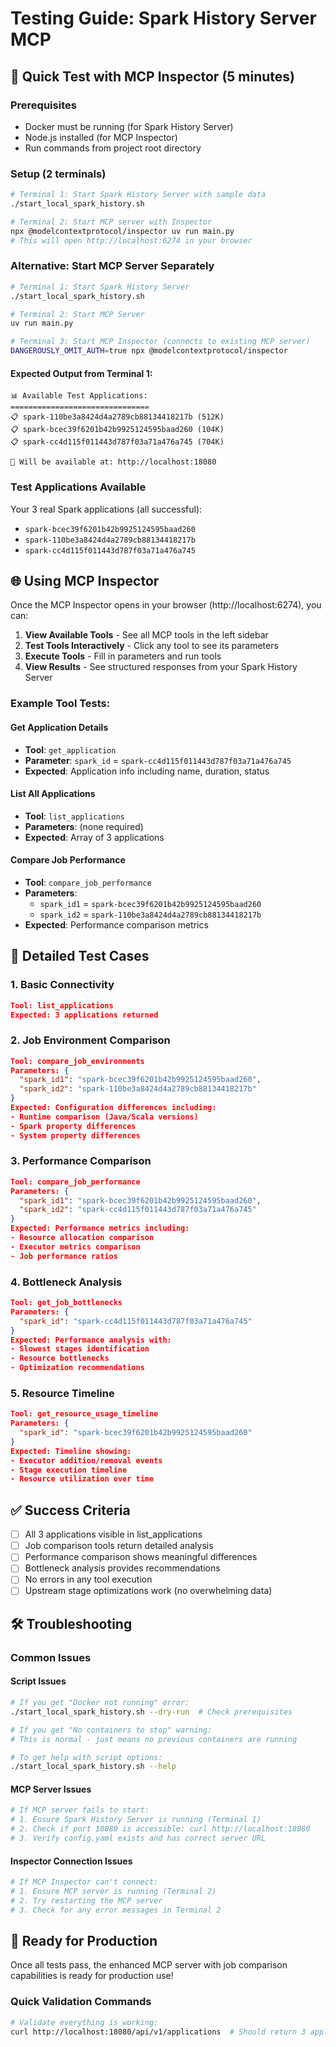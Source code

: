 # Testing Guide: Spark History Server MCP

## 🧪 Quick Test with MCP Inspector (5 minutes)

### Prerequisites
- Docker must be running (for Spark History Server)
- Node.js installed (for MCP Inspector)
- Run commands from project root directory

### Setup (2 terminals)

```bash
# Terminal 1: Start Spark History Server with sample data
./start_local_spark_history.sh

# Terminal 2: Start MCP server with Inspector
npx @modelcontextprotocol/inspector uv run main.py
# This will open http://localhost:6274 in your browser
```

### Alternative: Start MCP Server Separately
```bash
# Terminal 1: Start Spark History Server
./start_local_spark_history.sh

# Terminal 2: Start MCP Server
uv run main.py

# Terminal 3: Start MCP Inspector (connects to existing MCP server)
DANGEROUSLY_OMIT_AUTH=true npx @modelcontextprotocol/inspector
```

#### Expected Output from Terminal 1:
```
📊 Available Test Applications:
===============================
📋 spark-110be3a8424d4a2789cb88134418217b (512K)
📋 spark-bcec39f6201b42b9925124595baad260 (104K)
📋 spark-cc4d115f011443d787f03a71a476a745 (704K)

📍 Will be available at: http://localhost:18080
```

### Test Applications Available
Your 3 real Spark applications (all successful):
- `spark-bcec39f6201b42b9925124595baad260`
- `spark-110be3a8424d4a2789cb88134418217b`
- `spark-cc4d115f011443d787f03a71a476a745`

## 🌐 Using MCP Inspector

Once the MCP Inspector opens in your browser (http://localhost:6274), you can:

1. **View Available Tools** - See all MCP tools in the left sidebar
2. **Test Tools Interactively** - Click any tool to see its parameters
3. **Execute Tools** - Fill in parameters and run tools
4. **View Results** - See structured responses from your Spark History Server

### Example Tool Tests:

#### Get Application Details
- **Tool**: `get_application`
- **Parameter**: `spark_id` = `spark-cc4d115f011443d787f03a71a476a745`
- **Expected**: Application info including name, duration, status

#### List All Applications
- **Tool**: `list_applications`
- **Parameters**: (none required)
- **Expected**: Array of 3 applications

#### Compare Job Performance
- **Tool**: `compare_job_performance`
- **Parameters**:
  - `spark_id1` = `spark-bcec39f6201b42b9925124595baad260`
  - `spark_id2` = `spark-110be3a8424d4a2789cb88134418217b`
- **Expected**: Performance comparison metrics

## 🔬 Detailed Test Cases

### 1. **Basic Connectivity**
```json
Tool: list_applications
Expected: 3 applications returned
```

### 2. **Job Environment Comparison**
```json
Tool: compare_job_environments
Parameters: {
  "spark_id1": "spark-bcec39f6201b42b9925124595baad260",
  "spark_id2": "spark-110be3a8424d4a2789cb88134418217b"
}
Expected: Configuration differences including:
- Runtime comparison (Java/Scala versions)
- Spark property differences
- System property differences
```

### 3. **Performance Comparison**
```json
Tool: compare_job_performance
Parameters: {
  "spark_id1": "spark-bcec39f6201b42b9925124595baad260",
  "spark_id2": "spark-cc4d115f011443d787f03a71a476a745"
}
Expected: Performance metrics including:
- Resource allocation comparison
- Executor metrics comparison
- Job performance ratios
```

### 4. **Bottleneck Analysis**
```json
Tool: get_job_bottlenecks
Parameters: {
  "spark_id": "spark-cc4d115f011443d787f03a71a476a745"
}
Expected: Performance analysis with:
- Slowest stages identification
- Resource bottlenecks
- Optimization recommendations
```

### 5. **Resource Timeline**
```json
Tool: get_resource_usage_timeline
Parameters: {
  "spark_id": "spark-bcec39f6201b42b9925124595baad260"
}
Expected: Timeline showing:
- Executor addition/removal events
- Stage execution timeline
- Resource utilization over time
```

## ✅ Success Criteria

- [ ] All 3 applications visible in list_applications
- [ ] Job comparison tools return detailed analysis
- [ ] Performance comparison shows meaningful differences
- [ ] Bottleneck analysis provides recommendations
- [ ] No errors in any tool execution
- [ ] Upstream stage optimizations work (no overwhelming data)

## 🛠️ Troubleshooting

### Common Issues

#### Script Issues
```bash
# If you get "Docker not running" error:
./start_local_spark_history.sh --dry-run  # Check prerequisites

# If you get "No containers to stop" warning:
# This is normal - just means no previous containers are running

# To get help with script options:
./start_local_spark_history.sh --help
```

#### MCP Server Issues
```bash
# If MCP server fails to start:
# 1. Ensure Spark History Server is running (Terminal 1)
# 2. Check if port 18080 is accessible: curl http://localhost:18080
# 3. Verify config.yaml exists and has correct server URL
```

#### Inspector Connection Issues
```bash
# If MCP Inspector can't connect:
# 1. Ensure MCP server is running (Terminal 2)
# 2. Try restarting the MCP server
# 3. Check for any error messages in Terminal 2
```

## 🚀 Ready for Production

Once all tests pass, the enhanced MCP server with job comparison capabilities is ready for production use!

### Quick Validation Commands
```bash
# Validate everything is working:
curl http://localhost:18080/api/v1/applications  # Should return 3 applications
```
